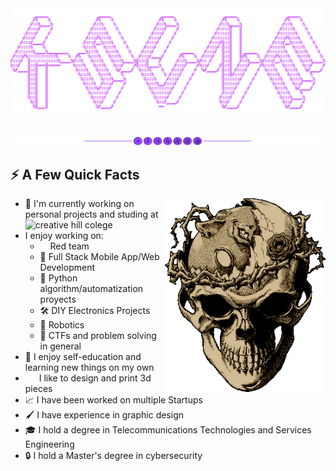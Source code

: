 <div align="center">
  <img src="imgs/classKsune.png">
  <br><br><br>
  <img src="imgs/separator.png">
</div>

## ⚡️ A Few Quick **Facts**

<img height="310" src="gifs/berserk.gif" align=right>

- 🌱 I'm currently working on personal projects and studing at ![creative hill colege](https://www.creativehill.cz/)
-  I enjoy working on:
    - <img height="12" width="12" src="https://cdn.simpleicons.org/redhat" /> Red team
    - 📱 Full Stack Mobile App/Web Development
    - 🐍 Python algorithm/automatization proyects
    - 🛠 DIY Electronics Projects
    - 🤖 Robotics
    -  🏴 CTFs and problem solving in general
- 🧠 I enjoy self-education and learning new things on my own
- <img height="12" width="18" src="https://cdn.simpleicons.org/autodesk" /> I like to design and print 3d pieces
- 📈 I have been worked on multiple Startups
- 🖌 I have experience in graphic design
- 🎓 I hold a degree in Telecommunications Technologies and Services Engineering
- 🔒 I hold a Master's degree in cybersecurity
